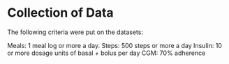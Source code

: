 
# Collection of Data
The following criteria were put on the datasets: 

Meals:  1 meal log or more a day. 
Steps: 500 steps or more a day
Insulin: 10 or more dosage units of basal + bolus per day
CGM: 70% adherence 

